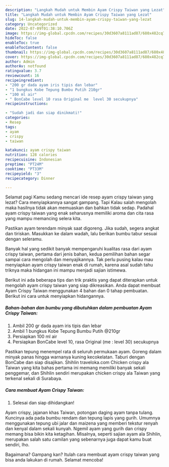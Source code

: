 ```yaml
---
description: "Langkah Mudah untuk Membin Ayam Crispy Taiwan yang Lezat"
title: "Langkah Mudah untuk Membin Ayam Crispy Taiwan yang Lezat"
slug: 14-langkah-mudah-untuk-membin-ayam-crispy-taiwan-yang-lezat
category: Uncategorized
date: 2022-07-09T01:38:10.706Z
image: https://img-global.cpcdn.com/recipes/30d3607a8111ad87/680x482cq70/ayam-crispy-taiwan-foto-resep-utama.jpg
hideToc: false
enableToc: true
enableTocContent: false
thumbnail: https://img-global.cpcdn.com/recipes/30d3607a8111ad87/680x482cq70/ayam-crispy-taiwan-foto-resep-utama.jpg
cover: https://img-global.cpcdn.com/recipes/30d3607a8111ad87/680x482cq70/ayam-crispy-taiwan-foto-resep-utama.jpg
author: Admin
authorAv: notfound
ratingvalue: 3.7
reviewcount: 16
recipeingredient:
- "200 gr dada ayam iris tipis dan lebar"
- "1 bungkus Kobe Tepung Bumbu Putih 210gr"
- "100 ml air"
- " BonCabe level 10 rasa Original me  level 30 secukupnya"
recipeinstructions:

- "Sudah jadi dan siap dinikmati!"
categories:
- Resep
tags:
- ayam
- crispy
- taiwan

katakunci: ayam crispy taiwan 
nutrition: 128 calories
recipecuisine: Indonesian
preptime: "PT24M"
cooktime: "PT33M"
recipeyield: "3"
recipecategory: Dinner

---
```



Selamat pagi Kamu sedang mencari ide resep ayam crispy taiwan yang lezat? Cara menyiapkannya sangat gampang. Tapi Kalau salah mengolah maka hasilnya tidak akan memuaskan dan bahkan tidak sedap. Padahal ayam crispy taiwan yang enak seharusnya memiliki aroma dan cita rasa yang mampu memancing selera kita.


Pastikan ayam terendam minyak saat digoreng. Jika sudah, segera angkat dan tiriskan. Masukkan ke dalam wadah, lalu berikan bumbu tabur sesuai dengan seleramu.

Banyak hal yang sedikit banyak mempengaruhi kualitas rasa dari ayam crispy taiwan, pertama dari jenis bahan, kedua pemilihan bahan segar sampai cara mengolah dan menyajikannya. Tak perlu pusing kalau mau menyiapkan ayam crispy taiwan enak di rumah, karena asal sudah tahu triknya maka hidangan ini mampu menjadi sajian istimewa.


Berikut ini ada beberapa tips dan trik praktis yang dapat diterapkan untuk mengolah ayam crispy taiwan yang siap dikreasikan. Anda dapat membuat Ayam Crispy Taiwan menggunakan 4 bahan dan 0 tahap pembuatan. Berikut ini cara untuk menyiapkan hidangannya.

<!--inarticleads1-->

##### Bahan-bahan dan bumbu yang dibutuhkan dalam pembuatan Ayam Crispy Taiwan:

1. Ambil 200 gr dada ayam iris tipis dan lebar
1. Ambil 1 bungkus Kobe Tepung Bumbu Putih @210gr
1. Persiapkan 100 ml air
1. Persiapkan  BonCabe level 10, rasa Original (me : level 30) secukupnya


Pastikan tepung menempel rata di seluruh permukaan ayam. Goreng dalam minyak panas hingga warnanya kuning kecokelatan. Taburi dengan BonCabe dan siap disajikan. Shihlin traveloka.com Chicken crispy ala Taiwan yang kita bahas pertama ini memang memiliki banyak sekali penggemar, dan Shihlin sendiri merupakan chicken crispy ala Taiwan yang terkenal sekali di Surabaya. 

<!--inarticleads2-->

##### Cara membuat Ayam Crispy Taiwan:


1. Selesai dan siap dihidangkan!

Ayam crispy, jajanan khas Taiwan, potongan daging ayam tanpa tulang. Kuncinya ada pada bumbu rendam dan tepung lapis yang gurih. Umumnya menggunakan tepung ubi jalar dan maizena yang memberi tekstur renyah dan kenyal dalam sekali kunyah. Ngemil ayam yang gurih dan crispy memang bisa bikin kita ketagihan. Misalnya, seperti sajian ayam ala Shihlin, merupakan salah satu camilan yang sebenarnya juga dapat kamu buat sendiri, lho. 

Bagaimana? Gampang kan? Itulah cara membuat ayam crispy taiwan yang bisa anda lakukan di rumah. Selamat mencoba!
